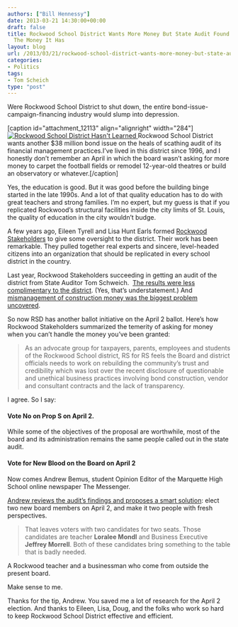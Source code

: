```yaml
---
authors: ["Bill Hennessy"]
date: 2013-03-21 14:30:00+00:00
draft: false
title: Rockwood School District Wants More Money But State Audit Found It Mismanages
  The Money It Has
layout: blog
url: /2013/03/21/rockwood-school-district-wants-more-money-but-state-audit-found-it-mismanages-the-money-it-has/
categories:
- Politics
tags:
- Tom Scheich
type: "post"
---
```


Were Rockwood School District to shut down, the entire bond-issue-campaign-financing industry would slump into depression.

[caption id="attachment_12113" align="alignright" width="284"][![Rockwood School District Hasn't Learned](https://hennessysview.com/wp-content/uploads/2012/04/humiliation.jpg)
](https://hennessysview.com/wp-content/uploads/2012/04/humiliation.jpg) Rockwood School District wants another $38 million bond issue on the heals of scathing audit of its financial management practices.I’ve lived in this district since 1996, and I honestly don’t remember an April in which the board wasn’t asking for more money to carpet the football fields or remodel 12-year-old theatres or build an observatory or whatever.[/caption]

Yes, the education is good. But it was good before the building binge started in the late 1990s. And a lot of that quality education has to do with great teachers and strong families. I’m no expert, but my guess is that if you replicated Rockwood’s structural facilities inside the city limits of St. Louis, the quality of education in the city wouldn’t budge.

A few years ago, Eileen Tyrell and Lisa Hunt Earls formed [Rockwood Stakeholders](https://web.archive.org/web/20120214065411/https://rsdstakeholders.org:80/2012/02/06/opponents-of-prop-r-state-their-views-concerning-40000000-00/) to give some oversight to the district. Their work has been remarkable. They pulled together real experts and sincere, level-headed citizens into an organization that should be replicated in every school district in the country.

Last year, Rockwood Stakeholders succeeding in getting an audit of the district from State Auditor Tom Schweich.  [The results were less complimentary to the district](https://www.auditor.mo.gov/Press/2013-018.pdf). (Yes, that’s understatement.) And [mismanagement of construction money was the biggest problem uncovered](https://rsdstakeholders.org/2013/03/04/rockwood-school-district-citizens-group-calls-for-rockwood-resignations/).

So now RSD has another ballot initiative on the April 2 ballot. Here’s how Rockwood Stakeholders summarized the temerity of asking for money when you can’t handle the money you’ve been granted:


> As an advocate group for taxpayers, parents, employees and students of the Rockwood School district, RS for RS feels the Board and district officials needs to work on rebuilding the community’s trust and credibility which was lost over the recent disclosure of questionable and unethical business practices involving bond construction, vendor and consultant contracts and the lack of transparency.


I agree. So I say:


#### Vote No on Prop S on April 2.


While some of the objectives of the proposal are worthwhile, most of the board and its administration remains the same people called out in the state audit.


#### Vote for New Blood on the Board on April 2


Now comes Andrew Bemus, student Opinion Editor of the Marquette High School online newspaper The Messenger.

[Andrew reviews the audit’s findings and proposes a smart solution](https://www.marquettemessenger.com/opinion/2013/03/14/andrews-approach-amidst-all-the-turmoil-in-the-district-board-candidates-morrell-and-mondl-are-the-best-bet-for-the-future/): elect two new board members on April 2, and make it two people with fresh perspectives.


> That leaves voters with two candidates for two seats. Those candidates are teacher **Loralee Mondl** and Business Executive **Jeffrey Morrell**. Both of these candidates bring something to the table that is badly needed.


A Rockwood teacher and a businessman who come from outside the present board.

Make sense to me.

Thanks for the tip, Andrew. You saved me a lot of research for the April 2 election. And thanks to Eileen, Lisa, Doug, and the folks who work so hard to keep Rockwood School District effective and efficient.
